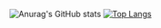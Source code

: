 ![Anurag's GitHub stats](https://github-readme-stats.vercel.app/api?username=깃허브아이디&show_icons=true&theme=dark)
[![Top Langs](https://github-readme-stats.vercel.app/api/top-langs/?username=IsaacJung210&layout=compact)](https://github.com/IsaacJung210/github-readme-stats)
